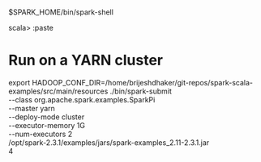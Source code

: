 #
$SPARK_HOME/bin/spark-shell

scala> :paste


# Run on a YARN cluster
export HADOOP_CONF_DIR=/home/brijeshdhaker/git-repos/spark-scala-examples/src/main/resources
./bin/spark-submit \
--class org.apache.spark.examples.SparkPi \
--master yarn \
--deploy-mode cluster \
--executor-memory 1G \
--num-executors 2 \
/opt/spark-2.3.1/examples/jars/spark-examples_2.11-2.3.1.jar \
4